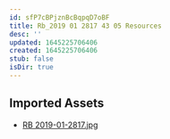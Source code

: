 ```yaml
---
id: sfP7cBPjznBcBqpqD7oBF
title: Rb_2019 01 2817 43 05 Resources
desc: ''
updated: 1645225706406
created: 1645225706406
stub: false
isDir: true
---
```

## Imported Assets
- [RB 2019-01-2817.jpg](/assets/rb-2019-01-2817.jpg)
